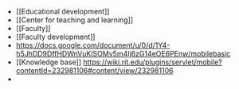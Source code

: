- [[Educational development]]
- [[Center for teaching and learning]]
- [[Faculty]]
- [[Faculty development]]
- https://docs.google.com/document/u/0/d/1Y4-h5JhDD9DffHDWnVuKlSOMv5m4Ij6zG14eOE6PEnw/mobilebasic
- [[Knowledge base]]
  https://wiki.rit.edu/plugins/servlet/mobile?contentId=232981106#content/view/232981106
-